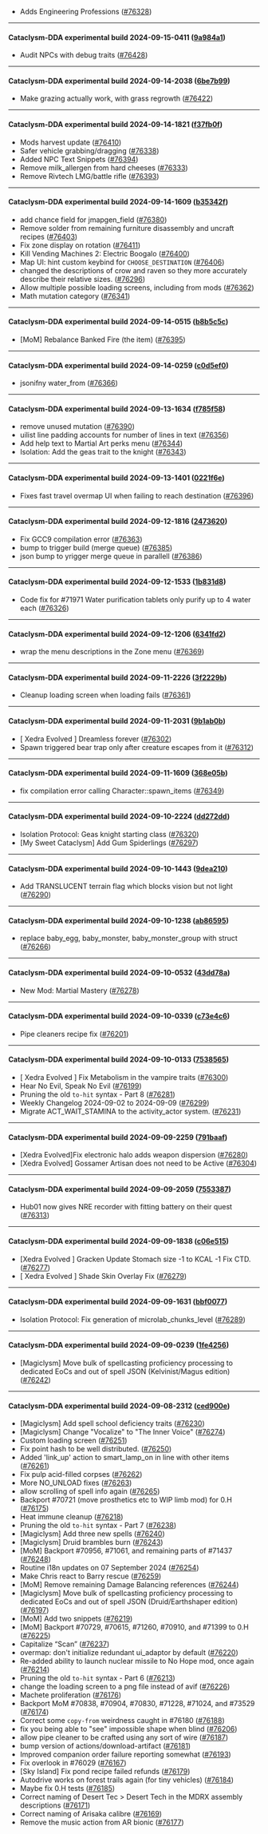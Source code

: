 * Adds Engineering Professions ([#76328](https://github.com/CleverRaven/Cataclysm-DDA/pull/76328))

---

#### Cataclysm-DDA experimental build 2024-09-15-0411 ([9a984a1](https://github.com/CleverRaven/Cataclysm-DDA/releases/tag/cdda-experimental-2024-09-15-0411))

* Audit NPCs with debug traits ([#76428](https://github.com/CleverRaven/Cataclysm-DDA/pull/76428))

---

#### Cataclysm-DDA experimental build 2024-09-14-2038 ([6be7b99](https://github.com/CleverRaven/Cataclysm-DDA/releases/tag/cdda-experimental-2024-09-14-2038))

* Make grazing actually work, with grass regrowth ([#76422](https://github.com/CleverRaven/Cataclysm-DDA/pull/76422))

---

#### Cataclysm-DDA experimental build 2024-09-14-1821 ([f37fb0f](https://github.com/CleverRaven/Cataclysm-DDA/releases/tag/cdda-experimental-2024-09-14-1821))

* Mods harvest update ([#76410](https://github.com/CleverRaven/Cataclysm-DDA/pull/76410))
* Safer vehicle grabbing/dragging ([#76338](https://github.com/CleverRaven/Cataclysm-DDA/pull/76338))
* Added NPC Text Snippets ([#76394](https://github.com/CleverRaven/Cataclysm-DDA/pull/76394))
* Remove milk_allergen from hard cheeses ([#76333](https://github.com/CleverRaven/Cataclysm-DDA/pull/76333))
* Remove Rivtech LMG/battle rifle ([#76393](https://github.com/CleverRaven/Cataclysm-DDA/pull/76393))

---

#### Cataclysm-DDA experimental build 2024-09-14-1609 ([b35342f](https://github.com/CleverRaven/Cataclysm-DDA/releases/tag/cdda-experimental-2024-09-14-1609))

* add chance field for jmapgen_field ([#76380](https://github.com/CleverRaven/Cataclysm-DDA/pull/76380))
* Remove solder from remaining furniture disassembly and uncraft recipes ([#76403](https://github.com/CleverRaven/Cataclysm-DDA/pull/76403))
* Fix zone display on rotation ([#76411](https://github.com/CleverRaven/Cataclysm-DDA/pull/76411))
* Kill Vending Machines 2: Electric Boogalo ([#76400](https://github.com/CleverRaven/Cataclysm-DDA/pull/76400))
* Map UI: hint custom keybind for `CHOOSE_DESTINATION` ([#76406](https://github.com/CleverRaven/Cataclysm-DDA/pull/76406))
* changed the descriptions of crow and raven so they more accurately describe their relative sizes. ([#76296](https://github.com/CleverRaven/Cataclysm-DDA/pull/76296))
* Allow multiple possible loading screens, including from mods ([#76362](https://github.com/CleverRaven/Cataclysm-DDA/pull/76362))
* Math mutation category ([#76341](https://github.com/CleverRaven/Cataclysm-DDA/pull/76341))

---

#### Cataclysm-DDA experimental build 2024-09-14-0515 ([b8b5c5c](https://github.com/CleverRaven/Cataclysm-DDA/releases/tag/cdda-experimental-2024-09-14-0515))

* [MoM] Rebalance Banked Fire (the item) ([#76395](https://github.com/CleverRaven/Cataclysm-DDA/pull/76395))

---

#### Cataclysm-DDA experimental build 2024-09-14-0259 ([c0d5ef0](https://github.com/CleverRaven/Cataclysm-DDA/releases/tag/cdda-experimental-2024-09-14-0259))

* jsonifny water_from ([#76366](https://github.com/CleverRaven/Cataclysm-DDA/pull/76366))

---

#### Cataclysm-DDA experimental build 2024-09-13-1634 ([f785f58](https://github.com/CleverRaven/Cataclysm-DDA/releases/tag/cdda-experimental-2024-09-13-1634))

* remove unused mutation ([#76390](https://github.com/CleverRaven/Cataclysm-DDA/pull/76390))
* uilist line padding accounts for number of lines in text ([#76356](https://github.com/CleverRaven/Cataclysm-DDA/pull/76356))
* Add help text to Martial Art perks menu ([#76344](https://github.com/CleverRaven/Cataclysm-DDA/pull/76344))
* Isolation: Add the geas trait to the knight ([#76343](https://github.com/CleverRaven/Cataclysm-DDA/pull/76343))

---

#### Cataclysm-DDA experimental build 2024-09-13-1401 ([0221f6e](https://github.com/CleverRaven/Cataclysm-DDA/releases/tag/cdda-experimental-2024-09-13-1401))

* Fixes fast travel overmap UI when failing to reach destination ([#76396](https://github.com/CleverRaven/Cataclysm-DDA/pull/76396))

---

#### Cataclysm-DDA experimental build 2024-09-12-1816 ([2473620](https://github.com/CleverRaven/Cataclysm-DDA/releases/tag/cdda-experimental-2024-09-12-1816))

* Fix GCC9 compilation error ([#76363](https://github.com/CleverRaven/Cataclysm-DDA/pull/76363))
* bump to trigger build (merge queue) ([#76385](https://github.com/CleverRaven/Cataclysm-DDA/pull/76385))
* json bump to yrigger merge queue in parallell ([#76386](https://github.com/CleverRaven/Cataclysm-DDA/pull/76386))

---

#### Cataclysm-DDA experimental build 2024-09-12-1533 ([1b831d8](https://github.com/CleverRaven/Cataclysm-DDA/releases/tag/cdda-experimental-2024-09-12-1533))

* Code fix for #71971 Water purification tablets only purify up to 4 water each ([#76326](https://github.com/CleverRaven/Cataclysm-DDA/pull/76326))

---

#### Cataclysm-DDA experimental build 2024-09-12-1206 ([6341fd2](https://github.com/CleverRaven/Cataclysm-DDA/releases/tag/cdda-experimental-2024-09-12-1206))

* wrap the menu descriptions in the Zone menu ([#76369](https://github.com/CleverRaven/Cataclysm-DDA/pull/76369))

---

#### Cataclysm-DDA experimental build 2024-09-11-2226 ([3f2229b](https://github.com/CleverRaven/Cataclysm-DDA/releases/tag/cdda-experimental-2024-09-11-2226))

* Cleanup loading screen when loading fails ([#76361](https://github.com/CleverRaven/Cataclysm-DDA/pull/76361))

---

#### Cataclysm-DDA experimental build 2024-09-11-2031 ([9b1ab0b](https://github.com/CleverRaven/Cataclysm-DDA/releases/tag/cdda-experimental-2024-09-11-2031))

* [ Xedra Evolved ] Dreamless forever ([#76302](https://github.com/CleverRaven/Cataclysm-DDA/pull/76302))
* Spawn triggered bear trap only after creature escapes from it ([#76312](https://github.com/CleverRaven/Cataclysm-DDA/pull/76312))

---

#### Cataclysm-DDA experimental build 2024-09-11-1609 ([368e05b](https://github.com/CleverRaven/Cataclysm-DDA/releases/tag/cdda-experimental-2024-09-11-1609))

* fix compilation error calling Character::spawn_items ([#76349](https://github.com/CleverRaven/Cataclysm-DDA/pull/76349))

---

#### Cataclysm-DDA experimental build 2024-09-10-2224 ([dd272dd](https://github.com/CleverRaven/Cataclysm-DDA/releases/tag/cdda-experimental-2024-09-10-2224))

* Isolation Protocol: Geas knight starting class ([#76320](https://github.com/CleverRaven/Cataclysm-DDA/pull/76320))
* [My Sweet Cataclysm] Add Gum Spiderlings ([#76297](https://github.com/CleverRaven/Cataclysm-DDA/pull/76297))

---

#### Cataclysm-DDA experimental build 2024-09-10-1443 ([9dea210](https://github.com/CleverRaven/Cataclysm-DDA/releases/tag/cdda-experimental-2024-09-10-1443))

* Add TRANSLUCENT terrain flag which blocks vision but not light ([#76290](https://github.com/CleverRaven/Cataclysm-DDA/pull/76290))

---

#### Cataclysm-DDA experimental build 2024-09-10-1238 ([ab86595](https://github.com/CleverRaven/Cataclysm-DDA/releases/tag/cdda-experimental-2024-09-10-1238))

* replace baby_egg, baby_monster, baby_monster_group with struct ([#76266](https://github.com/CleverRaven/Cataclysm-DDA/pull/76266))

---

#### Cataclysm-DDA experimental build 2024-09-10-0532 ([43dd78a](https://github.com/CleverRaven/Cataclysm-DDA/releases/tag/cdda-experimental-2024-09-10-0532))

* New Mod: Martial Mastery ([#76278](https://github.com/CleverRaven/Cataclysm-DDA/pull/76278))

---

#### Cataclysm-DDA experimental build 2024-09-10-0339 ([c73e4c6](https://github.com/CleverRaven/Cataclysm-DDA/releases/tag/cdda-experimental-2024-09-10-0339))

* Pipe cleaners recipe fix ([#76201](https://github.com/CleverRaven/Cataclysm-DDA/pull/76201))

---

#### Cataclysm-DDA experimental build 2024-09-10-0133 ([7538565](https://github.com/CleverRaven/Cataclysm-DDA/releases/tag/cdda-experimental-2024-09-10-0133))

* [ Xedra Evolved ] Fix Metabolism in the vampire traits ([#76300](https://github.com/CleverRaven/Cataclysm-DDA/pull/76300))
* Hear No Evil, Speak No Evil ([#76199](https://github.com/CleverRaven/Cataclysm-DDA/pull/76199))
* Pruning the old ``to-hit`` syntax - Part 8 ([#76281](https://github.com/CleverRaven/Cataclysm-DDA/pull/76281))
* Weekly Changelog 2024-09-02 to 2024-09-09 ([#76299](https://github.com/CleverRaven/Cataclysm-DDA/pull/76299))
* Migrate ACT_WAIT_STAMINA to the activity_actor system. ([#76231](https://github.com/CleverRaven/Cataclysm-DDA/pull/76231))

---

#### Cataclysm-DDA experimental build 2024-09-09-2259 ([791baaf](https://github.com/CleverRaven/Cataclysm-DDA/releases/tag/cdda-experimental-2024-09-09-2259))

* [Xedra Evolved]Fix electronic halo adds weapon dispersion ([#76280](https://github.com/CleverRaven/Cataclysm-DDA/pull/76280))
* [Xedra Evolved] Gossamer Artisan does not need to be Active ([#76304](https://github.com/CleverRaven/Cataclysm-DDA/pull/76304))

---

#### Cataclysm-DDA experimental build 2024-09-09-2059 ([7553387](https://github.com/CleverRaven/Cataclysm-DDA/releases/tag/cdda-experimental-2024-09-09-2059))

* Hub01 now gives NRE recorder with fitting battery on their quest ([#76313](https://github.com/CleverRaven/Cataclysm-DDA/pull/76313))

---

#### Cataclysm-DDA experimental build 2024-09-09-1838 ([c06e515](https://github.com/CleverRaven/Cataclysm-DDA/releases/tag/cdda-experimental-2024-09-09-1838))

* [Xedra Evolved ] Gracken Update Stomach size -1 to KCAL -1  Fix CTD. ([#76277](https://github.com/CleverRaven/Cataclysm-DDA/pull/76277))
* [ Xedra Evolved ] Shade Skin Overlay Fix ([#76279](https://github.com/CleverRaven/Cataclysm-DDA/pull/76279))

---

#### Cataclysm-DDA experimental build 2024-09-09-1631 ([bbf0077](https://github.com/CleverRaven/Cataclysm-DDA/releases/tag/cdda-experimental-2024-09-09-1631))

* Isolation Protocol: Fix generation of microlab_chunks_level ([#76289](https://github.com/CleverRaven/Cataclysm-DDA/pull/76289))

---

#### Cataclysm-DDA experimental build 2024-09-09-0239 ([1fe4256](https://github.com/CleverRaven/Cataclysm-DDA/releases/tag/cdda-experimental-2024-09-09-0239))

* [Magiclysm] Move bulk of spellcasting proficiency processing to dedicated EoCs and out of spell JSON (Kelvinist/Magus edition) ([#76242](https://github.com/CleverRaven/Cataclysm-DDA/pull/76242))

---

#### Cataclysm-DDA experimental build 2024-09-08-2312 ([ced900e](https://github.com/CleverRaven/Cataclysm-DDA/releases/tag/cdda-experimental-2024-09-08-2312))

* [Magiclysm] Add spell school deficiency traits ([#76230](https://github.com/CleverRaven/Cataclysm-DDA/pull/76230))
* [Magiclysm] Change "Vocalize" to "The Inner Voice" ([#76274](https://github.com/CleverRaven/Cataclysm-DDA/pull/76274))
* Custom loading screen ([#76251](https://github.com/CleverRaven/Cataclysm-DDA/pull/76251))
* Fix point hash to be well distributed. ([#76250](https://github.com/CleverRaven/Cataclysm-DDA/pull/76250))
* Added 'link_up' action to smart_lamp_on in line with other items ([#76261](https://github.com/CleverRaven/Cataclysm-DDA/pull/76261))
* Fix pulp acid-filled corpses ([#76262](https://github.com/CleverRaven/Cataclysm-DDA/pull/76262))
* More NO_UNLOAD fixes ([#76263](https://github.com/CleverRaven/Cataclysm-DDA/pull/76263))
* allow scrolling of spell info again ([#76265](https://github.com/CleverRaven/Cataclysm-DDA/pull/76265))
* Backport #70721 (move prosthetics etc to WIP limb mod) for 0.H ([#76175](https://github.com/CleverRaven/Cataclysm-DDA/pull/76175))
* Heat immune cleanup ([#76218](https://github.com/CleverRaven/Cataclysm-DDA/pull/76218))
* Pruning the old ``to-hit`` syntax - Part 7 ([#76238](https://github.com/CleverRaven/Cataclysm-DDA/pull/76238))
* [Magiclysm] Add three new spells ([#76240](https://github.com/CleverRaven/Cataclysm-DDA/pull/76240))
* [Magiclysm] Druid brambles burn ([#76243](https://github.com/CleverRaven/Cataclysm-DDA/pull/76243))
* [MoM] Backport #70956, #71061, and remaining parts of #71437 ([#76248](https://github.com/CleverRaven/Cataclysm-DDA/pull/76248))
* Routine i18n updates on 07 September 2024 ([#76254](https://github.com/CleverRaven/Cataclysm-DDA/pull/76254))
* Make Chris react to Barry rescue ([#76259](https://github.com/CleverRaven/Cataclysm-DDA/pull/76259))
* [MoM] Remove remaining Damage Balancing references ([#76244](https://github.com/CleverRaven/Cataclysm-DDA/pull/76244))
* [Magiclysm] Move bulk of spellcasting proficiency processing to dedicated EoCs and out of spell JSON (Druid/Earthshaper edition)  ([#76197](https://github.com/CleverRaven/Cataclysm-DDA/pull/76197))
* [MoM] Add two snippets ([#76219](https://github.com/CleverRaven/Cataclysm-DDA/pull/76219))
* [MoM] Backport #70729, #70615, #71260, #70910, and #71399 to 0.H ([#76225](https://github.com/CleverRaven/Cataclysm-DDA/pull/76225))
* Capitalize “Scan” ([#76237](https://github.com/CleverRaven/Cataclysm-DDA/pull/76237))
* overmap: don't initialize redundant ui_adaptor by default ([#76220](https://github.com/CleverRaven/Cataclysm-DDA/pull/76220))
* Re-added ability to launch nuclear missile to No Hope mod, once again ([#76214](https://github.com/CleverRaven/Cataclysm-DDA/pull/76214))
* Pruning the old ``to-hit`` syntax - Part 6 ([#76213](https://github.com/CleverRaven/Cataclysm-DDA/pull/76213))
* change the loading screen to a png file instead of avif ([#76226](https://github.com/CleverRaven/Cataclysm-DDA/pull/76226))
* Machete proliferation ([#76176](https://github.com/CleverRaven/Cataclysm-DDA/pull/76176))
* Backport MoM #70838, #70904, #70830, #71228, #71024, and #73529 ([#76174](https://github.com/CleverRaven/Cataclysm-DDA/pull/76174))
* Correct some ``copy-from`` weirdness caught in #76180 ([#76188](https://github.com/CleverRaven/Cataclysm-DDA/pull/76188))
* fix you being able to "see" impossible shape when blind ([#76206](https://github.com/CleverRaven/Cataclysm-DDA/pull/76206))
* allow pipe cleaner to be crafted using any sort of wire ([#76187](https://github.com/CleverRaven/Cataclysm-DDA/pull/76187))
* bump version of actions/download-artifact ([#76181](https://github.com/CleverRaven/Cataclysm-DDA/pull/76181))
* Improved companion order failure reporting somewhat ([#76193](https://github.com/CleverRaven/Cataclysm-DDA/pull/76193))
* Fix overlook in #76029 ([#76167](https://github.com/CleverRaven/Cataclysm-DDA/pull/76167))
* [Sky Island] Fix pond recipe failed refunds ([#76179](https://github.com/CleverRaven/Cataclysm-DDA/pull/76179))
* Autodrive works on forest trails again (for tiny vehicles) ([#76184](https://github.com/CleverRaven/Cataclysm-DDA/pull/76184))
* Maybe fix 0.H tests ([#76185](https://github.com/CleverRaven/Cataclysm-DDA/pull/76185))
* Correct naming of Desert Tec > Desert Tech in the MDRX assembly descriptions ([#76171](https://github.com/CleverRaven/Cataclysm-DDA/pull/76171))
* Correct naming of Arisaka calibre ([#76169](https://github.com/CleverRaven/Cataclysm-DDA/pull/76169))
* Remove the music action from AR bionic ([#76177](https://github.com/CleverRaven/Cataclysm-DDA/pull/76177))
